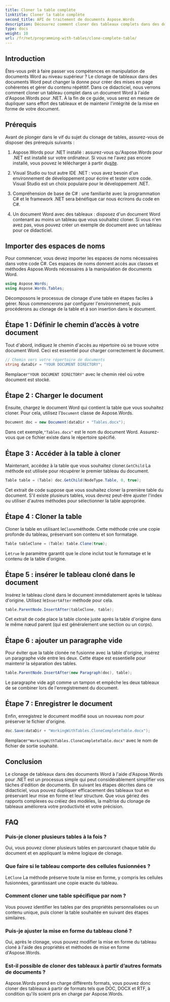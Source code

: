 ```yaml
---
title: Cloner la table complète
linktitle: Cloner la table complète
second_title: API de traitement de documents Aspose.Words
description: Découvrez comment cloner des tableaux complets dans des documents Word à l'aide d'Aspose.Words pour .NET avec ce didacticiel détaillé, étape par étape.
type: docs
weight: 10
url: /fr/net/programming-with-tables/clone-complete-table/
---
```

## Introduction

Êtes-vous prêt à faire passer vos compétences en manipulation de documents Word au niveau supérieur ? Le clonage de tableaux dans des documents Word peut changer la donne pour créer des mises en page cohérentes et gérer du contenu répétitif. Dans ce didacticiel, nous verrons comment cloner un tableau complet dans un document Word à l'aide d'Aspose.Words pour .NET. À la fin de ce guide, vous serez en mesure de dupliquer sans effort des tableaux et de maintenir l'intégrité de la mise en forme de votre document.

## Prérequis

Avant de plonger dans le vif du sujet du clonage de tables, assurez-vous de disposer des prérequis suivants :

1. Aspose.Words pour .NET installé : assurez-vous qu'Aspose.Words pour .NET est installé sur votre ordinateur. Si vous ne l'avez pas encore installé, vous pouvez le télécharger à partir du[site](https://releases.aspose.com/words/net/).

2. Visual Studio ou tout autre IDE .NET : vous avez besoin d'un environnement de développement pour écrire et tester votre code. Visual Studio est un choix populaire pour le développement .NET.

3. Compréhension de base de C# : une familiarité avec la programmation C# et le framework .NET sera bénéfique car nous écrirons du code en C#.

4. Un document Word avec des tableaux : disposez d'un document Word contenant au moins un tableau que vous souhaitez cloner. Si vous n'en avez pas, vous pouvez créer un exemple de document avec un tableau pour ce didacticiel.

## Importer des espaces de noms

Pour commencer, vous devez importer les espaces de noms nécessaires dans votre code C#. Ces espaces de noms donnent accès aux classes et méthodes Aspose.Words nécessaires à la manipulation de documents Word.

```csharp
using Aspose.Words;
using Aspose.Words.Tables;
```

Décomposons le processus de clonage d'une table en étapes faciles à gérer. Nous commencerons par configurer l'environnement, puis procéderons au clonage de la table et à son insertion dans le document.

## Étape 1 : Définir le chemin d’accès à votre document

Tout d'abord, indiquez le chemin d'accès au répertoire où se trouve votre document Word. Ceci est essentiel pour charger correctement le document.

```csharp
// Chemin vers votre répertoire de documents
string dataDir = "YOUR DOCUMENT DIRECTORY";
```

 Remplacer`"YOUR DOCUMENT DIRECTORY"` avec le chemin réel où votre document est stocké.

## Étape 2 : Charger le document

 Ensuite, chargez le document Word qui contient la table que vous souhaitez cloner. Pour cela, utilisez l'`Document` classe de Aspose.Words.

```csharp
Document doc = new Document(dataDir + "Tables.docx");
```

 Dans cet exemple,`"Tables.docx"` est le nom du document Word. Assurez-vous que ce fichier existe dans le répertoire spécifié.

## Étape 3 : Accéder à la table à cloner

 Maintenant, accédez à la table que vous souhaitez cloner.`GetChild` La méthode est utilisée pour récupérer le premier tableau du document.

```csharp
Table table = (Table) doc.GetChild(NodeType.Table, 0, true);
```

Cet extrait de code suppose que vous souhaitez cloner la première table du document. S'il existe plusieurs tables, vous devrez peut-être ajuster l'index ou utiliser d'autres méthodes pour sélectionner la table appropriée.

## Étape 4 : Cloner la table

 Cloner la table en utilisant le`Clone`méthode. Cette méthode crée une copie profonde du tableau, préservant son contenu et son formatage.

```csharp
Table tableClone = (Table) table.Clone(true);
```

Le`true` le paramètre garantit que le clone inclut tout le formatage et le contenu de la table d'origine.

## Étape 5 : insérer le tableau cloné dans le document

 Insérez le tableau cloné dans le document immédiatement après le tableau d'origine. Utilisez le`InsertAfter` méthode pour cela.

```csharp
table.ParentNode.InsertAfter(tableClone, table);
```

Cet extrait de code place la table clonée juste après la table d'origine dans le même nœud parent (qui est généralement une section ou un corps).

## Étape 6 : ajouter un paragraphe vide

Pour éviter que la table clonée ne fusionne avec la table d'origine, insérez un paragraphe vide entre les deux. Cette étape est essentielle pour maintenir la séparation des tables.

```csharp
table.ParentNode.InsertAfter(new Paragraph(doc), table);
```

Le paragraphe vide agit comme un tampon et empêche les deux tableaux de se combiner lors de l'enregistrement du document.

## Étape 7 : Enregistrer le document

Enfin, enregistrez le document modifié sous un nouveau nom pour préserver le fichier d'origine.

```csharp
doc.Save(dataDir + "WorkingWithTables.CloneCompleteTable.docx");
```

 Remplacer`"WorkingWithTables.CloneCompleteTable.docx"` avec le nom de fichier de sortie souhaité.

## Conclusion

Le clonage de tableaux dans des documents Word à l'aide d'Aspose.Words pour .NET est un processus simple qui peut considérablement simplifier vos tâches d'édition de documents. En suivant les étapes décrites dans ce didacticiel, vous pouvez dupliquer efficacement des tableaux tout en préservant leur mise en forme et leur structure. Que vous gériez des rapports complexes ou créiez des modèles, la maîtrise du clonage de tableaux améliorera votre productivité et votre précision.

## FAQ

### Puis-je cloner plusieurs tables à la fois ?
Oui, vous pouvez cloner plusieurs tables en parcourant chaque table du document et en appliquant la même logique de clonage.

### Que faire si le tableau comporte des cellules fusionnées ?
Le`Clone` La méthode préserve toute la mise en forme, y compris les cellules fusionnées, garantissant une copie exacte du tableau.

### Comment cloner une table spécifique par nom ?
Vous pouvez identifier les tables par des propriétés personnalisées ou un contenu unique, puis cloner la table souhaitée en suivant des étapes similaires.

### Puis-je ajuster la mise en forme du tableau cloné ?
Oui, après le clonage, vous pouvez modifier la mise en forme du tableau cloné à l'aide des propriétés et méthodes de mise en forme d'Aspose.Words.

### Est-il possible de cloner des tableaux à partir d’autres formats de documents ?
Aspose.Words prend en charge différents formats, vous pouvez donc cloner des tableaux à partir de formats tels que DOC, DOCX et RTF, à condition qu'ils soient pris en charge par Aspose.Words.